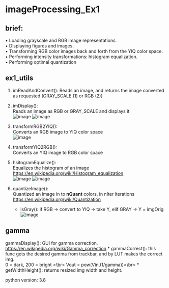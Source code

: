 # imageProcessing_Ex1

## brief:
• Loading grayscale and RGB image representations.</br>
• Displaying figures and images.</br>
• Transforming RGB color images back and forth from the YIQ color space.</br>
• Performing intensity transformations: histogram equalization.</br>
• Performing optimal quantization</br>

## ex1_utils
1. imReadAndConvert():
    Reads an image, and returns the image converted as requested (GRAY_SCALE (1) or RGB (2))
  
2. imDisplay(): </br>
    Reads an image as RGB or GRAY_SCALE and displays it</br>
    ![image](https://user-images.githubusercontent.com/77155986/161082709-e35f04eb-fb9b-4311-9250-2990a9af5ae5.png)
    ![image](https://user-images.githubusercontent.com/77155986/161082781-a0db1699-7e5b-4665-936a-e6fc92ee16f4.png) </br>
4. transformRGB2YIQ(): </br>
    Converts an RGB image to YIQ color space</br>
    ![image](https://user-images.githubusercontent.com/77155986/161083126-e16bff4f-1cf0-4d73-9069-a3f8e867830a.png)</br>
6. transformYIQ2RGB(): </br>Converts an YIQ image to RGB color space
7. hsitogramEqualize(): </br>
    Equalizes the histogram of an image https://en.wikipedia.org/wiki/Histogram_equalization</br>
    ![image](https://user-images.githubusercontent.com/77155986/161083362-5dd45a79-e8e4-4cb5-a58e-2ae025396447.png)
    ![image](https://user-images.githubusercontent.com/77155986/161083434-d8597522-e2cc-488a-85f3-8522b9717767.png)</br>

9. quantizeImage(): </br>Quantized an image in to **nQuant** colors, in nIter iterations
    https://en.wikipedia.org/wiki/Quantization </br>
    * isGray(): if RGB -> convert to YIQ -> take Y, elif GRAY -> Y = imgOrig</br>
    ![image](https://user-images.githubusercontent.com/77155986/161083607-b182bc08-f0c5-4631-845d-137ab536a1a5.png)</br>


## gamma
gammaDisplay(): GUI for gamma correction. https://en.wikipedia.org/wiki/Gamma_correction
    * gammaCorrect(): this func gets the desired gamma from trackbar, and by LUT makes the correct img. </br>
    0 = dark, 200 = bright <\br>
    Vout = pow(Vin,(1/gamma))<\br>
    * getWidthHeight(): returns resized img width and height.

python version: 3.8
